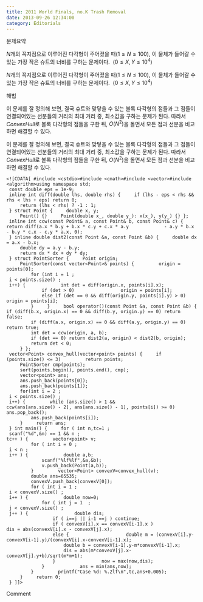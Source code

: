 ```yaml
---
title: 2011 World Finals, no.K Trash Removal
date: 2013-09-26 12:34:00
category: Editorials
---
```


문제요약

$N$개의 꼭지점으로 이루어진 다각형이 주어졌을 때$(1\leq{}N\leq{}100)$, 이 물체가 들어갈 수 있는 가장 작은 슈트의 너비를 구하는 문제이다.  $(0\leq{}X,Y\leq{}10^4)$

$N$개의 꼭지점으로 이루어진 다각형이 주어졌을 때$(1\leq{}N\leq{}100)$, 이 물체가 들어갈 수 있는 가장 작은 슈트의 너비를 구하는 문제이다.  $(0\leq{}X,Y\leq{}10^4)$

해법

이 문제를 잘 정의해 보면, 결국 슈트와 맞닿을 수 있는 볼록 다각형의 점들과 그 점들이 연결되어있는 선분들의 거리의 최대 거리 중, 최소값을 구하는 문제가 된다. 따라서 $Convex Hull$로 볼록 다각형의 점들을 구한 뒤, $O(N^2)$을 돌면서 모든 점과 선분을 비교하면 해결할 수 있다. 

이 문제를 잘 정의해 보면, 결국 슈트와 맞닿을 수 있는 볼록 다각형의 점들과 그 점들이 연결되어있는 선분들의 거리의 최대 거리 중, 최소값을 구하는 문제가 된다. 따라서 $Convex Hull$로 볼록 다각형의 점들을 구한 뒤, $O(N^2)$을 돌면서 모든 점과 선분을 비교하면 해결할 수 있다. 


```
<![CDATA[ #include <cstdio>#include <cmath>#include <vector>#include <algorithm>using namespace std;
 const double eps = 1e-9;
 inline int diff(double lhs, double rhs) {     if (lhs - eps < rhs && rhs < lhs + eps) return 0;
     return (lhs < rhs) ? -1 : 1;
 } struct Point {     double x, y;
     Point() {}     Point(double x_, double y_): x(x_), y(y_) {} };
 inline int ccw(const Point& a, const Point& b, const Point& c) {     return diff(a.x * b.y + b.x * c.y + c.x * a.y             - a.y * b.x - b.y * c.x - c.y * a.x, 0);
 } inline double dist2(const Point &a, const Point &b) {     double dx = a.x - b.x;
     double dy = a.y - b.y;
     return dx * dx + dy * dy;
 } struct PointSorter {     Point origin;
     PointSorter(const vector<Point>& points) {         origin = points[0];
         for (int i = 1 ;
 i < points.size() ;
 i++) {             int det = diff(origin.x, points[i].x);
             if (det > 0)                 origin = points[i];
             else if (det == 0 && diff(origin.y, points[i].y) > 0)                 origin = points[i];
         }     }     bool operator()(const Point &a, const Point &b) {         if (diff(b.x, origin.x) == 0 && diff(b.y, origin.y) == 0) return false;
         if (diff(a.x, origin.x) == 0 && diff(a.y, origin.y) == 0) return true;
         int det = ccw(origin, a, b);
         if (det == 0) return dist2(a, origin) < dist2(b, origin);
         return det < 0;
     } };
 vector<Point> convex_hull(vector<point> points) {     if (points.size() <= 3)         return points;
     PointSorter cmp(points);
     sort(points.begin(), points.end(), cmp);
     vector<point> ans;
     ans.push_back(points[0]);
     ans.push_back(points[1]);
     for(int i = 2 ;
 i < points.size() ;
 i++) {         while (ans.size() > 1 &&                 ccw(ans[ans.size() - 2], ans[ans.size() - 1], points[i]) >= 0)             ans.pop_back();
         ans.push_back(points[i]);
     }     return ans;
 } int main() {     for ( int n,tc=1 ;
 scanf("%d",&n) == 1 && n ;
tc++ ) {         vector<point> v;
         for ( int i = 0 ;
 i < n ;
 i++ ) {             double a,b;
             scanf("%lf%lf",&a,&b);
             v.push_back(Point(a,b));
         }         vector<Point> convexV=convex_hull(v);
         double ans=65535;
         convexV.push_back(convexV[0]);
         for ( int i = 1 ;
 i < convexV.size() ;
 i++ ) {             double now=0;
             for ( int j = 1  ;
 j < convexV.size() ;
 j++ ) {                 double dis;
                 if ( i==j || i-1 ==j ) continue;
                 if ( convexV[i].x == convexV[i-1].x )                     dis = abs(convexV[i].x - convexV[j].x);
                 else {                     double m = (convexV[i].y-convexV[i-1].y)/(convexV[i].x-convexV[i-1].x);
                     double b = convexV[i-1].y-m*convexV[i-1].x;
                     dis = abs(m*convexV[j].x-convexV[j].y+b)/sqrt(m*m+1);
                 }                 now = max(now,dis);
             }             ans = min(ans,now);
         }         printf("Case %d: %.2lf\n",tc,ans+0.005);
     }     return 0;
 } ]]>
```
Comment

